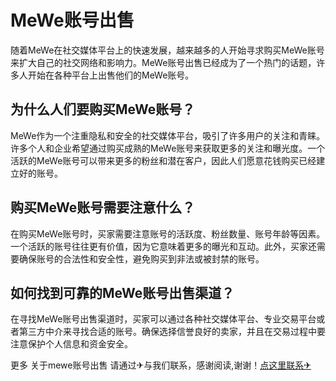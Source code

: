 # MeWe账号出售

随着MeWe在社交媒体平台上的快速发展，越来越多的人开始寻求购买MeWe账号来扩大自己的社交网络和影响力。MeWe账号出售已经成为了一个热门的话题，许多人开始在各种平台上出售他们的MeWe账号。

## 为什么人们要购买MeWe账号？

MeWe作为一个注重隐私和安全的社交媒体平台，吸引了许多用户的关注和青睐。许多个人和企业希望通过购买成熟的MeWe账号来获取更多的关注和曝光度。一个活跃的MeWe账号可以带来更多的粉丝和潜在客户，因此人们愿意花钱购买已经建立好的账号。

## 购买MeWe账号需要注意什么？

在购买MeWe账号时，买家需要注意账号的活跃度、粉丝数量、账号年龄等因素。一个活跃的账号往往更有价值，因为它意味着更多的曝光和互动。此外，买家还需要确保账号的合法性和安全性，避免购买到非法或被封禁的账号。

## 如何找到可靠的MeWe账号出售渠道？

在寻找MeWe账号出售渠道时，买家可以通过各种社交媒体平台、专业交易平台或者第三方中介来寻找合适的账号。确保选择信誉良好的卖家，并且在交易过程中要注意保护个人信息和资金安全。

更多 关于mewe账号出售 请通过✈与我们联系，感谢阅读,谢谢！[点这里联系✈](https://d.k02.cc)